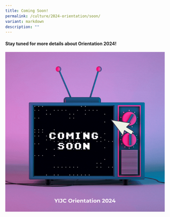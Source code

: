 ```yaml
---
title: Coming Soon!
permalink: /culture/2024-orientation/soon/
variant: markdown
description: ""
---
```

#### Stay tuned for more details about Orientation 2024!

![Coming Soon gif](/images/YIJC_Orientation_2024.gif)